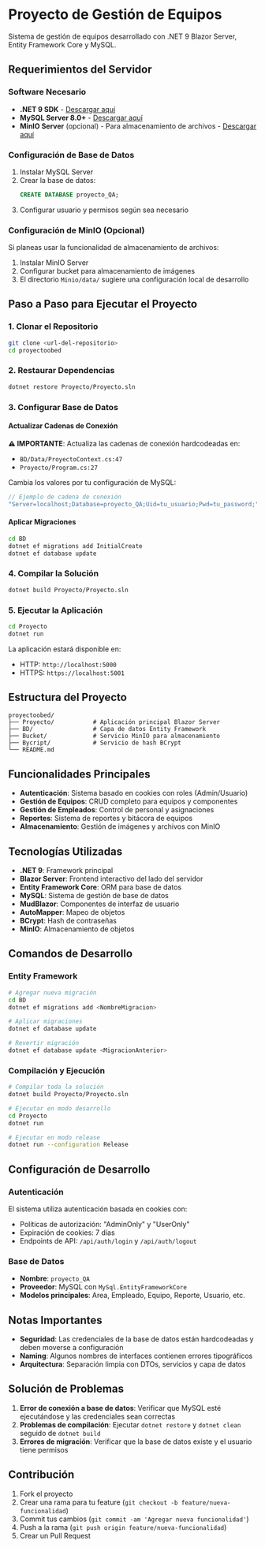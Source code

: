 # Proyecto de Gestión de Equipos

Sistema de gestión de equipos desarrollado con .NET 9 Blazor Server, Entity Framework Core y MySQL.

## Requerimientos del Servidor

### Software Necesario

- **.NET 9 SDK** - [Descargar aquí](https://dotnet.microsoft.com/download/dotnet/9.0)
- **MySQL Server 8.0+** - [Descargar aquí](https://dev.mysql.com/downloads/mysql/)
- **MinIO Server** (opcional) - Para almacenamiento de archivos - [Descargar aquí](https://min.io/download)

### Configuración de Base de Datos

1. Instalar MySQL Server
2. Crear la base de datos:
   ```sql
   CREATE DATABASE proyecto_QA;
   ```
3. Configurar usuario y permisos según sea necesario

### Configuración de MinIO (Opcional)

Si planeas usar la funcionalidad de almacenamiento de archivos:

1. Instalar MinIO Server
2. Configurar bucket para almacenamiento de imágenes
3. El directorio `Minio/data/` sugiere una configuración local de desarrollo

## Paso a Paso para Ejecutar el Proyecto

### 1. Clonar el Repositorio

```bash
git clone <url-del-repositorio>
cd proyectoobed
```

### 2. Restaurar Dependencias

```bash
dotnet restore Proyecto/Proyecto.sln
```

### 3. Configurar Base de Datos

#### Actualizar Cadenas de Conexión

**⚠️ IMPORTANTE**: Actualiza las cadenas de conexión hardcodeadas en:

- `BD/Data/ProyectoContext.cs:47`
- `Proyecto/Program.cs:27`

Cambia los valores por tu configuración de MySQL:

```csharp
// Ejemplo de cadena de conexión
"Server=localhost;Database=proyecto_QA;Uid=tu_usuario;Pwd=tu_password;"
```

#### Aplicar Migraciones

```bash
cd BD
dotnet ef migrations add InitialCreate
dotnet ef database update
```

### 4. Compilar la Solución

```bash
dotnet build Proyecto/Proyecto.sln
```

### 5. Ejecutar la Aplicación

```bash
cd Proyecto
dotnet run
```

La aplicación estará disponible en:
- HTTP: `http://localhost:5000`
- HTTPS: `https://localhost:5001`

## Estructura del Proyecto

```
proyectoobed/
├── Proyecto/           # Aplicación principal Blazor Server
├── BD/                 # Capa de datos Entity Framework
├── Bucket/             # Servicio MinIO para almacenamiento
├── Bycript/            # Servicio de hash BCrypt
└── README.md
```

## Funcionalidades Principales

- **Autenticación**: Sistema basado en cookies con roles (Admin/Usuario)
- **Gestión de Equipos**: CRUD completo para equipos y componentes
- **Gestión de Empleados**: Control de personal y asignaciones
- **Reportes**: Sistema de reportes y bitácora de equipos
- **Almacenamiento**: Gestión de imágenes y archivos con MinIO

## Tecnologías Utilizadas

- **.NET 9**: Framework principal
- **Blazor Server**: Frontend interactivo del lado del servidor
- **Entity Framework Core**: ORM para base de datos
- **MySQL**: Sistema de gestión de base de datos
- **MudBlazor**: Componentes de interfaz de usuario
- **AutoMapper**: Mapeo de objetos
- **BCrypt**: Hash de contraseñas
- **MinIO**: Almacenamiento de objetos

## Comandos de Desarrollo

### Entity Framework

```bash
# Agregar nueva migración
cd BD
dotnet ef migrations add <NombreMigracion>

# Aplicar migraciones
dotnet ef database update

# Revertir migración
dotnet ef database update <MigracionAnterior>
```

### Compilación y Ejecución

```bash
# Compilar toda la solución
dotnet build Proyecto/Proyecto.sln

# Ejecutar en modo desarrollo
cd Proyecto
dotnet run

# Ejecutar en modo release
dotnet run --configuration Release
```

## Configuración de Desarrollo

### Autenticación

El sistema utiliza autenticación basada en cookies con:
- Políticas de autorización: "AdminOnly" y "UserOnly"
- Expiración de cookies: 7 días
- Endpoints de API: `/api/auth/login` y `/api/auth/logout`

### Base de Datos

- **Nombre**: `proyecto_QA`
- **Proveedor**: MySQL con `MySql.EntityFrameworkCore`
- **Modelos principales**: Area, Empleado, Equipo, Reporte, Usuario, etc.

## Notas Importantes

- **Seguridad**: Las credenciales de la base de datos están hardcodeadas y deben moverse a configuración
- **Naming**: Algunos nombres de interfaces contienen errores tipográficos
- **Arquitectura**: Separación limpia con DTOs, servicios y capa de datos

## Solución de Problemas

1. **Error de conexión a base de datos**: Verificar que MySQL esté ejecutándose y las credenciales sean correctas
2. **Problemas de compilación**: Ejecutar `dotnet restore` y `dotnet clean` seguido de `dotnet build`
3. **Errores de migración**: Verificar que la base de datos existe y el usuario tiene permisos

## Contribución

1. Fork el proyecto
2. Crear una rama para tu feature (`git checkout -b feature/nueva-funcionalidad`)
3. Commit tus cambios (`git commit -am 'Agregar nueva funcionalidad'`)
4. Push a la rama (`git push origin feature/nueva-funcionalidad`)
5. Crear un Pull Request